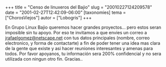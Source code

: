 +++
title = "Censo de linuxeros del Bajio"
slug = "20010227124209578"
date = "2001-02-27T12:42:09-06:00"
[taxonomies]
tema = ["ChorosViejos"]
autor = ["Lobogris"]
+++

En Grupo Linux Bajio queremos hacer grandes proyectos... pero estos
seran imposible sin tu apoyo. Por eso te invitamos a que envies un
correo a <jrafaelgomez@netscape.net> con tus datos principales (nombre,
correo electronico, y forma de contactarte) a fin de poder tener una
idea mas clara de la gente que existe y asi hacer reuniones interesantes
y amenas para todos. Por favor apoyanos, tu información sera 200%
confidencial y no sera utilizada con ningun otro fin. Gracias..
